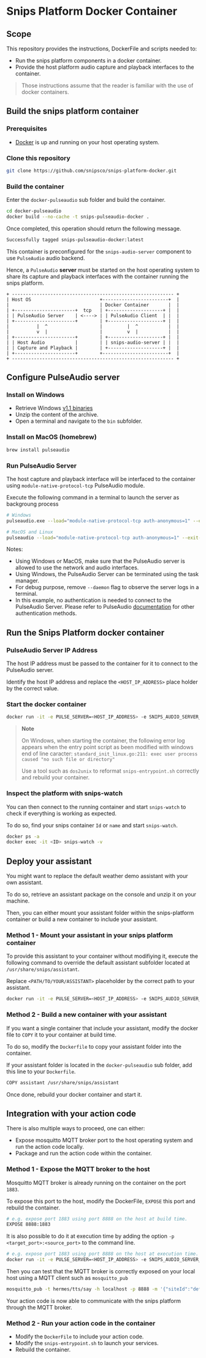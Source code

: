# Snips Platform Docker Container

## Scope

This repository provides the instructions, DockerFile and scripts needed to:

- Run the snips platform components in a docker container.
- Provide the host platform audio capture and playback interfaces to the container.

> Those instructions assume that the reader is familiar with the use of docker containers.

## Build the snips platform container

### Prerequisites

- [Docker](https://docs.docker.com/ee/desktop/) is up and running on your host operating system.

### Clone this repository

```bash
git clone https://github.com/snipsco/snips-platform-docker.git
```

### Build the container

Enter the `docker-pulseaudio` sub folder and build the container.

```bash
cd docker-pulseaudio
docker build --no-cache -t snips-pulseaudio-docker .
```

Once completed, this operation should return the following message.

```bash
Successfully tagged snips-pulseaudio-docker:latest
```

This container is preconfigured for the `snips-audio-server` component to use `PulseAudio` audio backend.

Hence, a `PulseAudio` **server** must be started on the host operating system to share its capture and playback interfaces with the container running the snips platform.

```ascii
+ ----------------------------------------------------------- +
| Host OS                         +------------------------+  |
|                                 | Docker Container       |  |
| +----------------------+  tcp   | +--------------------+ |  |
| | PulseAudio Server    | <----> | | PulseAudio Client  | |  |
| +----------------------+        | +--------------------+ |  |
|          |  ^ ️                  |         |  ^           |  |
|      ️    v  |                   |         v  |           |  |
| +----------------------+        | +--------------------+ |  |
| | Host Audio           |        | | snips-audio-server | |  |
| | Capture and Playback |        | +--------------------+ |  |
| +----------------------+        +------------------------+  |
+ ----------------------------------------------------------- +
```

## Configure PulseAudio server

### Install on Windows

- Retrieve Windows [v1.1 binaries](https://www.freedesktop.org/wiki/Software/PulseAudio/Ports/Windows/Support/)
- Unzip the content of the archive.
- Open a terminal and navigate to the `bin` subfolder.

### Install on MacOS (homebrew)

```bash
brew install pulseaudio
```

### Run PulseAudio Server

The host capture and playback interface will be interfaced to the container using `module-native-protocol-tcp` PulseAudio module.

Execute the following command in a terminal to launch the server as backgroung process

```bash
# Windows
pulseaudio.exe --load="module-native-protocol-tcp auth-anonymous=1" --exit-idle-time=-1 --daemon
```

```bash
# MacOS and Linux
pulseaudio --load="module-native-protocol-tcp auth-anonymous=1" --exit-idle-time=-1 --daemon
```

Notes:

- Using Windows or MacOS, make sure that the PulseAudio server is allowed to use the network and audio interfaces.
- Using Windows, the PulseAudio Server can be terminated using the task manager.
- For debug purpose, remove `--daemon` flag to observe the server logs in a terminal.
- In this example, no authentication is needed to connect to the PulseAudio Server. Please refer to PulseAudio [documentation](https://www.freedesktop.org/wiki/Software/PulseAudio/Documentation/User/Network/#index2h2) for other authentication methods.

## Run the Snips Platform docker container

### PulseAudio Server IP Address

The host IP address must be passed to the container for it to connect to the PulseAudio server.

Identify the host IP address and replace the `<HOST_IP_ADDRESS>` place holder by the correct value.

### Start the docker container

```bash
docker run -it -e PULSE_SERVER=<HOST_IP_ADDRESS> -e SNIPS_AUDIO_SERVER_ARGS="--alsa_capture=pulse --alsa_playback=pulse -v" -e SNIPS_AUDIO_SERVER_ENABLED="true" snips-pulseaudio-docker:latest
```

> **Note**
>
> On Windows, when starting the container, the following error log appears  when the entry point script as been modified with windows end of line caracter: `standard_init_linux.go:211: exec user process caused "no such file or directory"`
>
> Use a tool such as `dos2unix` to reformat `snips-entrypoint.sh` correctly and rebuild your container.

### Inspect the platform with snips-watch

You can then connect to the running container and start `snips-watch` to check if everything is working as expected.

To do so, find your snips container `Id` or `name` and start `snips-watch`.

```bash
docker ps -a
docker exec -it <ID> snips-watch -v
```

## Deploy your assistant

You might want to replace the default weather demo assistant with your own assistant.

To do so, retrieve an assistant package on the console and unzip it on your machine.

Then, you can either mount your assistant folder within the snips-platform container or build a new container to include your assistant.

### Method 1 - Mount your assistant in your snips platform container

To provide this assistant to your container without modifiying it, execute the following command to override the default assistant subfolder located at `/usr/share/snips/assistant`.

Replace `<PATH/TO/YOUR/ASSISTANT>` placeholder by the correct path to your assistant.

```bash
docker run -it -e PULSE_SERVER=<HOST_IP_ADDRESS> -e SNIPS_AUDIO_SERVER_ARGS="--alsa_capture=pulse --alsa_playback=pulse -v" -e SNIPS_AUDIO_SERVER_ENABLED="true" -v <PATH/TO/YOUR/ASSISTANT>:/usr/share/snips/assistant  snips-pulseaudio-docker:latest
```

### Method 2 - Build a new container with your assistant

If you want a single container that include your assistant, modify the docker file to `COPY` it to your container at build time.

To do so, modify the `Dockerfile` to copy your assistant folder into the container.

If your assistant folder is located in the `docker-pulseaudio` sub folder, add this line to your `Dockerfile`.

```bash
COPY assistant /usr/share/snips/assistant
```

Once done, rebuild your docker container and start it.

## Integration with your action code

There is also multiple ways to proceed, one can either:

- Expose mosquitto MQTT broker port to the host operating system and run the action code locally.
- Package and run the action code within the container.

### Method 1 - Expose the MQTT broker to the host

Mosquitto MQTT broker is already running on the container on the port `1883`.

To expose this port to the host, modify the DockerFile, `EXPOSE` this port and rebuild the container.

```bash
# e.g. expose port 1883 using port 8888 on the host at build time.
EXPOSE 8888:1883
```

It is also possible to do it at execution time by adding the option `-p <target_port>:<source_port>` to the command line.

```bash
# e.g. expose port 1883 using port 8888 on the host at execution time.
docker run -it -e PULSE_SERVER=<HOST_IP_ADDRESS> -e SNIPS_AUDIO_SERVER_ARGS="--alsa_capture=pulse --alsa_playback=pulse -v" -e SNIPS_AUDIO_SERVER_ENABLED="true" -p 8888:1883 snips-pulseaudio-docker:latest
```

Then you can test that the MQTT broker is correctly exposed on your local host using a MQTT client such as `mosquitto_pub`

```bash
mosquitto_pub -t hermes/tts/say -h localhost -p 8888 -m '{"siteId":"default", "lang":"en-us", "text": "Can you ear this? Thanks for your attention.", "id": "123456", "sessionId": "1234"}'
```

Your action code is now able to communicate with the snips platform through the MQTT broker.

### Method 2 - Run your action code in the container

- Modify the `DockerFile` to include your action code.
- Modify the `snips-entrypoint.sh` to launch your services.
- Rebuild the container.
